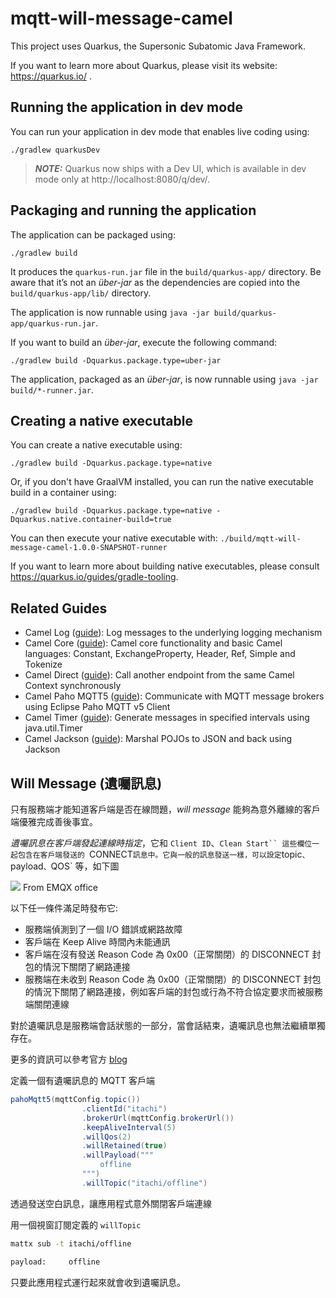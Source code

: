 # mqtt-will-message-camel

This project uses Quarkus, the Supersonic Subatomic Java Framework.

If you want to learn more about Quarkus, please visit its website: https://quarkus.io/ .

## Running the application in dev mode

You can run your application in dev mode that enables live coding using:
```shell script
./gradlew quarkusDev
```

> **_NOTE:_**  Quarkus now ships with a Dev UI, which is available in dev mode only at http://localhost:8080/q/dev/.

## Packaging and running the application

The application can be packaged using:
```shell script
./gradlew build
```
It produces the `quarkus-run.jar` file in the `build/quarkus-app/` directory.
Be aware that it’s not an _über-jar_ as the dependencies are copied into the `build/quarkus-app/lib/` directory.

The application is now runnable using `java -jar build/quarkus-app/quarkus-run.jar`.

If you want to build an _über-jar_, execute the following command:
```shell script
./gradlew build -Dquarkus.package.type=uber-jar
```

The application, packaged as an _über-jar_, is now runnable using `java -jar build/*-runner.jar`.

## Creating a native executable

You can create a native executable using: 
```shell script
./gradlew build -Dquarkus.package.type=native
```

Or, if you don't have GraalVM installed, you can run the native executable build in a container using: 
```shell script
./gradlew build -Dquarkus.package.type=native -Dquarkus.native.container-build=true
```

You can then execute your native executable with: `./build/mqtt-will-message-camel-1.0.0-SNAPSHOT-runner`

If you want to learn more about building native executables, please consult https://quarkus.io/guides/gradle-tooling.

## Related Guides

- Camel Log ([guide](https://camel.apache.org/camel-quarkus/latest/reference/extensions/log.html)): Log messages to the underlying logging mechanism
- Camel Core ([guide](https://camel.apache.org/camel-quarkus/latest/reference/extensions/core.html)): Camel core functionality and basic Camel languages: Constant, ExchangeProperty, Header, Ref, Simple and Tokenize
- Camel Direct ([guide](https://camel.apache.org/camel-quarkus/latest/reference/extensions/direct.html)): Call another endpoint from the same Camel Context synchronously
- Camel Paho MQTT5 ([guide](https://camel.apache.org/camel-quarkus/latest/reference/extensions/paho-mqtt5.html)): Communicate with MQTT message brokers using Eclipse Paho MQTT v5 Client
- Camel Timer ([guide](https://camel.apache.org/camel-quarkus/latest/reference/extensions/timer.html)): Generate messages in specified intervals using java.util.Timer
- Camel Jackson ([guide](https://camel.apache.org/camel-quarkus/latest/reference/extensions/jackson.html)): Marshal POJOs to JSON and back using Jackson

## Will Message (遺囑訊息)

只有服務端才能知道客戶端是否在線問題，*will message* 能夠為意外離線的客戶端優雅完成善後事宜。

*遺囑訊息在客戶端發起連線時指定*，它和 `Client ID`、`Clean Start`` 這些欄位一起包含在客戶端發送的 `CONNECT` 訊息中。它與一般的訊息發送一樣，可以設定 `topic`、`payload`、`QOS` 等，如下圖

![](https://assets.emqx.com/images/0dcc740dabb41cfee950b1a0d71bc304.jpg?imageMogr2/thumbnail/1520x) From EMQX office

以下任一條件滿足時發布它:
- 服務端偵測到了一個 I/O 錯誤或網路故障
- 客戶端在 Keep Alive 時間內未能通訊 
- 客戶端在沒有發送 Reason Code 為 0x00（正常關閉）的 DISCONNECT 封包的情況下關閉了網路連接 
- 服務端在未收到 Reason Code 為 0x00（正常關閉）的 DISCONNECT 封包的情況下關閉了網路連接，例如客戶端的封包或行為不符合協定要求而被服務端關閉連線

對於遺囑訊息是服務端會話狀態的一部分，當會話結束，遺囑訊息也無法繼續單獨存在。

更多的資訊可以參考官方 [blog](https://www.emqx.com/en/blog/use-of-mqtt-will-message)

定義一個有遺囑訊息的 MQTT 客戶端
```java
pahoMqtt5(mqttConfig.topic())
                .clientId("itachi")
                .brokerUrl(mqttConfig.brokerUrl())
                .keepAliveInterval(5)
                .willQos(2)
                .willRetained(true)
                .willPayload("""
                    offline
                """)
                .willTopic("itachi/offline")
```

透過發送空白訊息，讓應用程式意外關閉客戶端連線

用一個視窗訂閱定義的 `willTopic`

```bash
mattx sub -t itachi/offline

payload:     offline
```

只要此應用程式運行起來就會收到遺囑訊息。